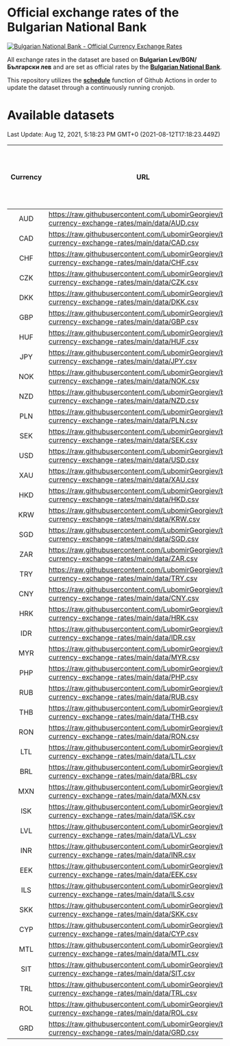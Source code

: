 # Official exchange rates of the Bulgarian National Bank

[![Bulgarian National Bank - Official Currency Exchange Rates](https://github.com/LubomirGeorgiev/bnb-currency-exchange-rates/actions/workflows/update-rates.yml/badge.svg?branch=main)](https://github.com/LubomirGeorgiev/bnb-currency-exchange-rates/actions/workflows/update-rates.yml)

All exchange rates in the dataset are based on **Bulgarian Lev/BGN/Български лев** and are set as official rates by the [**Bulgarian National Bank**](https://www.bnb.bg/Statistics/StExternalSector/StExchangeRates/StERForeignCurrencies/index.htm?toLang=_EN).

This repository utilizes the [**schedule**](https://docs.github.com/en/actions/reference/events-that-trigger-workflows) function of Github Actions in order to update the dataset through a continuously running cronjob.

# Available datasets

<!-- START LINKS (DO NOT EVER FU*ING DELETE THIS COMMENT FOR THE LOVE OF YOUR LIFE!!! IF YOU ARE CURIOS HOW IT WORKS, YOU CAN HAVE A LOOK AT ./src/updateReadme.ts) -->

Last Update: Aug 12, 2021, 5:18:23 PM GMT+0 (2021-08-12T17:18:23.449Z)

| Currency | URL                                                                                             | Number of records | Number of missing days that were filled in |
| :------: | ----------------------------------------------------------------------------------------------- | :---------------: | :----------------------------------------: |
|   AUD    | https://raw.githubusercontent.com/LubomirGeorgiev/bnb-currency-exchange-rates/main/data/AUD.csv |       7860        |                    2425                    |
|   CAD    | https://raw.githubusercontent.com/LubomirGeorgiev/bnb-currency-exchange-rates/main/data/CAD.csv |       7860        |                    2425                    |
|   CHF    | https://raw.githubusercontent.com/LubomirGeorgiev/bnb-currency-exchange-rates/main/data/CHF.csv |       7860        |                    2425                    |
|   CZK    | https://raw.githubusercontent.com/LubomirGeorgiev/bnb-currency-exchange-rates/main/data/CZK.csv |       7860        |                    2425                    |
|   DKK    | https://raw.githubusercontent.com/LubomirGeorgiev/bnb-currency-exchange-rates/main/data/DKK.csv |       7860        |                    2425                    |
|   GBP    | https://raw.githubusercontent.com/LubomirGeorgiev/bnb-currency-exchange-rates/main/data/GBP.csv |       7860        |                    2425                    |
|   HUF    | https://raw.githubusercontent.com/LubomirGeorgiev/bnb-currency-exchange-rates/main/data/HUF.csv |       7860        |                    2425                    |
|   JPY    | https://raw.githubusercontent.com/LubomirGeorgiev/bnb-currency-exchange-rates/main/data/JPY.csv |       7860        |                    2425                    |
|   NOK    | https://raw.githubusercontent.com/LubomirGeorgiev/bnb-currency-exchange-rates/main/data/NOK.csv |       7860        |                    2425                    |
|   NZD    | https://raw.githubusercontent.com/LubomirGeorgiev/bnb-currency-exchange-rates/main/data/NZD.csv |       7860        |                    2425                    |
|   PLN    | https://raw.githubusercontent.com/LubomirGeorgiev/bnb-currency-exchange-rates/main/data/PLN.csv |       7860        |                    2425                    |
|   SEK    | https://raw.githubusercontent.com/LubomirGeorgiev/bnb-currency-exchange-rates/main/data/SEK.csv |       7860        |                    2425                    |
|   USD    | https://raw.githubusercontent.com/LubomirGeorgiev/bnb-currency-exchange-rates/main/data/USD.csv |       7860        |                    2425                    |
|   XAU    | https://raw.githubusercontent.com/LubomirGeorgiev/bnb-currency-exchange-rates/main/data/XAU.csv |       7860        |                    2427                    |
|   HKD    | https://raw.githubusercontent.com/LubomirGeorgiev/bnb-currency-exchange-rates/main/data/HKD.csv |       7558        |                    2334                    |
|   KRW    | https://raw.githubusercontent.com/LubomirGeorgiev/bnb-currency-exchange-rates/main/data/KRW.csv |       7558        |                    2334                    |
|   SGD    | https://raw.githubusercontent.com/LubomirGeorgiev/bnb-currency-exchange-rates/main/data/SGD.csv |       7558        |                    2334                    |
|   ZAR    | https://raw.githubusercontent.com/LubomirGeorgiev/bnb-currency-exchange-rates/main/data/ZAR.csv |       7558        |                    2334                    |
|   TRY    | https://raw.githubusercontent.com/LubomirGeorgiev/bnb-currency-exchange-rates/main/data/TRY.csv |       6040        |                    1864                    |
|   CNY    | https://raw.githubusercontent.com/LubomirGeorgiev/bnb-currency-exchange-rates/main/data/CNY.csv |       5920        |                    1828                    |
|   HRK    | https://raw.githubusercontent.com/LubomirGeorgiev/bnb-currency-exchange-rates/main/data/HRK.csv |       5920        |                    1828                    |
|   IDR    | https://raw.githubusercontent.com/LubomirGeorgiev/bnb-currency-exchange-rates/main/data/IDR.csv |       5920        |                    1828                    |
|   MYR    | https://raw.githubusercontent.com/LubomirGeorgiev/bnb-currency-exchange-rates/main/data/MYR.csv |       5920        |                    1828                    |
|   PHP    | https://raw.githubusercontent.com/LubomirGeorgiev/bnb-currency-exchange-rates/main/data/PHP.csv |       5920        |                    1828                    |
|   RUB    | https://raw.githubusercontent.com/LubomirGeorgiev/bnb-currency-exchange-rates/main/data/RUB.csv |       5920        |                    1828                    |
|   THB    | https://raw.githubusercontent.com/LubomirGeorgiev/bnb-currency-exchange-rates/main/data/THB.csv |       5920        |                    1828                    |
|   RON    | https://raw.githubusercontent.com/LubomirGeorgiev/bnb-currency-exchange-rates/main/data/RON.csv |       5861        |                    1810                    |
|   LTL    | https://raw.githubusercontent.com/LubomirGeorgiev/bnb-currency-exchange-rates/main/data/LTL.csv |       5155        |                    1584                    |
|   BRL    | https://raw.githubusercontent.com/LubomirGeorgiev/bnb-currency-exchange-rates/main/data/BRL.csv |       4948        |                    1529                    |
|   MXN    | https://raw.githubusercontent.com/LubomirGeorgiev/bnb-currency-exchange-rates/main/data/MXN.csv |       4948        |                    1529                    |
|   ISK    | https://raw.githubusercontent.com/LubomirGeorgiev/bnb-currency-exchange-rates/main/data/ISK.csv |       4857        |                    1500                    |
|   LVL    | https://raw.githubusercontent.com/LubomirGeorgiev/bnb-currency-exchange-rates/main/data/LVL.csv |       4790        |                    1470                    |
|   INR    | https://raw.githubusercontent.com/LubomirGeorgiev/bnb-currency-exchange-rates/main/data/INR.csv |       4581        |                    1415                    |
|   EEK    | https://raw.githubusercontent.com/LubomirGeorgiev/bnb-currency-exchange-rates/main/data/EEK.csv |       4002        |                    1228                    |
|   ILS    | https://raw.githubusercontent.com/LubomirGeorgiev/bnb-currency-exchange-rates/main/data/ILS.csv |       3855        |                    1194                    |
|   SKK    | https://raw.githubusercontent.com/LubomirGeorgiev/bnb-currency-exchange-rates/main/data/SKK.csv |       2972        |                    914                     |
|   CYP    | https://raw.githubusercontent.com/LubomirGeorgiev/bnb-currency-exchange-rates/main/data/CYP.csv |       2908        |                    892                     |
|   MTL    | https://raw.githubusercontent.com/LubomirGeorgiev/bnb-currency-exchange-rates/main/data/MTL.csv |       2606        |                    801                     |
|   SIT    | https://raw.githubusercontent.com/LubomirGeorgiev/bnb-currency-exchange-rates/main/data/SIT.csv |       2544        |                    780                     |
|   TRL    | https://raw.githubusercontent.com/LubomirGeorgiev/bnb-currency-exchange-rates/main/data/TRL.csv |       1818        |                    559                     |
|   ROL    | https://raw.githubusercontent.com/LubomirGeorgiev/bnb-currency-exchange-rates/main/data/ROL.csv |       1697        |                    524                     |
|   GRD    | https://raw.githubusercontent.com/LubomirGeorgiev/bnb-currency-exchange-rates/main/data/GRD.csv |        361        |                    109                     |

<!-- END LINKS (DO NOT EVER FU*ING DELETE THIS COMMENT FOR THE LOVE OF YOUR LIFE!!! IF YOU ARE CURIOS HOW IT WORKS, YOU CAN HAVE A LOOK AT ./src/updateReadme.ts) -->
